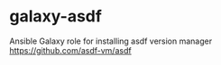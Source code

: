# galaxy-asdf
Ansible Galaxy role for installing asdf version manager https://github.com/asdf-vm/asdf
